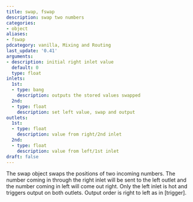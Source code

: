 ```yaml
---
title: swap, fswap
description: swap two numbers
categories:
- object
aliases:
- fswap
pdcategory: vanilla, Mixing and Routing
last_update: '0.41'
arguments:
- description: initial right inlet value 
  default: 0
  type: float
inlets:
  1st:
  - type: bang
    description: outputs the stored values swapped
  2nd:
  - type: float
    description: set left value, swap and output
outlets:
  1st:
  - type: float
    description: value from right/2nd inlet
  2nd:
  - type: float
    description: value from left/1st inlet
draft: false
---
```

The swap object swaps the positions of two incoming numbers. The number coming in through the right inlet will be sent to the left outlet and the number coming in left will come out right. Only the left inlet is hot and triggers output on both outlets. Output order is right to left as in [trigger].
